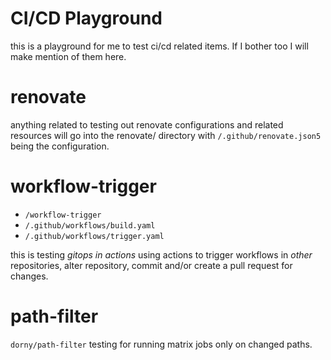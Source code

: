 # CI/CD Playground

this is a playground for me to test ci/cd related items.
If I bother too I will make mention of them here.

# renovate

anything related to testing out renovate configurations and
related resources will go into the renovate/ directory with
`/.github/renovate.json5` being the configuration.

# workflow-trigger

* `/workflow-trigger`
* `/.github/workflows/build.yaml`
* `/.github/workflows/trigger.yaml`

this is testing _gitops in actions_ using actions to trigger
workflows in _other_ repositories, alter repository, commit
and/or create a pull request for changes.

# path-filter

`dorny/path-filter` testing for running matrix jobs only on
changed paths.

